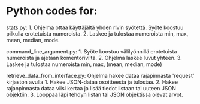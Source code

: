 # Python codes for:

stats.py:
    1. Ohjelma ottaa käyttäjältä yhden rivin syötettä. Syöte koostuu pilkulla erotetuista numeroista.
    2. Laskee ja tulostaa numeroista min, max, mean, median, mode.
    
command_line_argument.py:
    1. Syöte koostuu välilyönnillä erotetuista numeroista ja ajetaan komentoriviltä.
    2. Ohjelma laskee luvut yhteen.
    3. Laskee ja tulostaa numeroista min, max, (mean, median, mode)

retrieve_data_from_interface.py:
Ohjelma hakee dataa rajapinnasta 'request' kirjaston avulla
    1. Hakee JSON-dataa osoitteesta ja tulostaa.
    2. Hakee rajanpinnasta dataa viisi kertaa ja lisää tiedot listaan tai uuteen JSON objektiin.
    3. Looppaa läpi tehdyn listan tai JSON objektissa olevat arvot.
    
